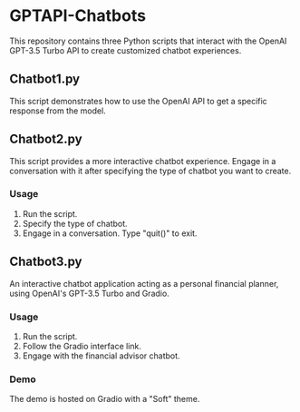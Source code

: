 # GPTAPI-Chatbots

This repository contains three Python scripts that interact with the OpenAI GPT-3.5 Turbo API to create customized chatbot experiences.

## Chatbot1.py
This script demonstrates how to use the OpenAI API to get a specific response from the model.

## Chatbot2.py
This script provides a more interactive chatbot experience. Engage in a conversation with it after specifying the type of chatbot you want to create.

### Usage
1. Run the script.
2. Specify the type of chatbot.
3. Engage in a conversation. Type "quit()" to exit.

## Chatbot3.py
An interactive chatbot application acting as a personal financial planner, using OpenAI's GPT-3.5 Turbo and Gradio.

### Usage
1. Run the script.
2. Follow the Gradio interface link.
3. Engage with the financial advisor chatbot.

### Demo
The demo is hosted on Gradio with a "Soft" theme.
